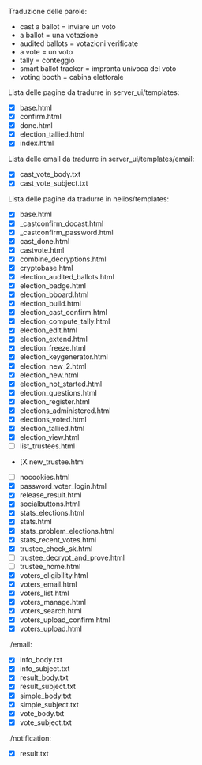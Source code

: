 Traduzione delle parole:
- cast a ballot = inviare un voto
- a ballot = una votazione
- audited ballots = votazioni verificate
- a vote = un voto
- tally = conteggio
- smart ballot tracker = impronta univoca del voto
- voting booth = cabina elettorale

Lista delle pagine da tradurre in server_ui/templates:
- [x] base.html
- [x] confirm.html
- [x] done.html
- [x] election_tallied.html
- [X] index.html

Lista delle email da tradurre in server_ui/templates/email:
- [x] cast_vote_body.txt
- [x] cast_vote_subject.txt

Lista delle pagine da tradurre in helios/templates:
- [X] base.html
- [X] _castconfirm_docast.html
- [X] _castconfirm_password.html
- [X] cast_done.html
- [X] castvote.html
- [X] combine_decryptions.html
- [X] cryptobase.html
- [X] election_audited_ballots.html
- [X] election_badge.html
- [X] election_bboard.html
- [X] election_build.html
- [X] election_cast_confirm.html
- [X] election_compute_tally.html
- [X] election_edit.html
- [X] election_extend.html
- [X] election_freeze.html
- [X] election_keygenerator.html
- [X] election_new_2.html
- [X] election_new.html
- [X] election_not_started.html
- [X] election_questions.html
- [X] election_register.html
- [X] elections_administered.html
- [X] elections_voted.html
- [X] election_tallied.html
- [X] election_view.html
- [ ] list_trustees.html
- [X new_trustee.html
- [ ] nocookies.html
- [X] password_voter_login.html
- [X] release_result.html
- [X] socialbuttons.html
- [X] stats_elections.html
- [X] stats.html
- [X] stats_problem_elections.html
- [X] stats_recent_votes.html
- [X] trustee_check_sk.html
- [ ] trustee_decrypt_and_prove.html
- [ ] trustee_home.html
- [X] voters_eligibility.html
- [X] voters_email.html
- [X] voters_list.html
- [X] voters_manage.html
- [X] voters_search.html
- [X] voters_upload_confirm.html
- [X] voters_upload.html

./email:

- [X] info_body.txt
- [X] info_subject.txt
- [X] result_body.txt
- [X] result_subject.txt
- [X] simple_body.txt
- [X] simple_subject.txt
- [X] vote_body.txt
- [X] vote_subject.txt

./notification:

- [X] result.txt

